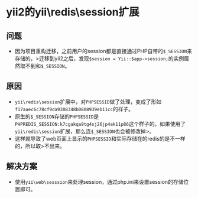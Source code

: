 yii2的yii\redis\session扩展
======================================

## 问题
* 因为项目重构迁移，之前用户的session都是直接通过PHP自带的`$_SESSION`来存储的，>迁移到yii2之后，发现`$session = Yii::$app->session;`的实例居然取不到和`$_SESSION`。

## 原因
* `yii\redis\session`扩展中，对`PHPSESSID`做了处理，变成了形如`f17aaec6c78cf9da9308348b0808939eb11cc`的样子。
* 原生的`$_SESSION`存储的`PHPSESSID`是`PHPREDIS_SESSION:k7cgakqa9tg4sj26jp4ak11p86`这个样子的。如果使用了`yii\redis\session`扩展，那么连`$_SESSION`也会被修改掉>。
* 这样就导致了web页面上显示的`PHPSESSID`和实际存储在的redis的是不一样的，所以取>不出来。

## 解决方案
* 使用`yii\web\sesssion`来处理session，通过php.ini来设置session的存储位置即可。

